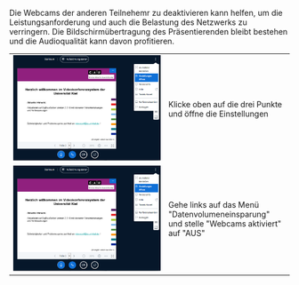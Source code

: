 Die Webcams der anderen Teilnehemr zu deaktivieren kann helfen, um die Leistungsanforderung und auch die Belastung des Netzwerks zu verringern. Die Bildschirmübertragung des Präsentierenden bleibt bestehen und die Audioqualität kann davon profitieren.

|               |      |
| -------------------- | ---- |
| ![](/pics/bbb_1.png) | Klicke oben auf die drei Punkte <br> und öffne die Einstellungen |
| ![](/pics/bbb_1.png) | Gehe links auf das Menü <br> "Datenvolumeneinsparung" <br> und stelle "Webcams aktiviert" auf "AUS"|


